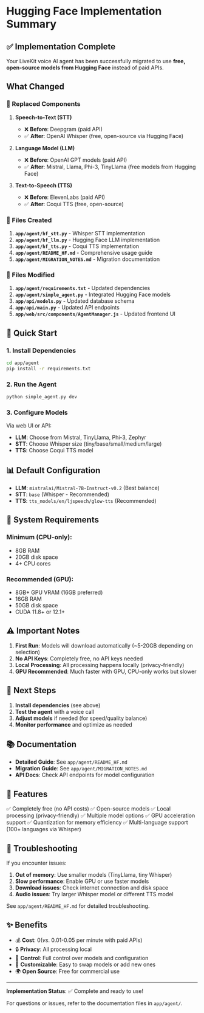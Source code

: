 # Hugging Face Implementation Summary

## ✅ Implementation Complete

Your LiveKit voice AI agent has been successfully migrated to use **free, open-source models from Hugging Face** instead of paid APIs.

## What Changed

### 🔄 Replaced Components

1. **Speech-to-Text (STT)**
   - ❌ **Before**: Deepgram (paid API)
   - ✅ **After**: OpenAI Whisper (free, open-source via Hugging Face)

2. **Language Model (LLM)**
   - ❌ **Before**: OpenAI GPT models (paid API)
   - ✅ **After**: Mistral, Llama, Phi-3, TinyLlama (free models from Hugging Face)

3. **Text-to-Speech (TTS)**
   - ❌ **Before**: ElevenLabs (paid API)
   - ✅ **After**: Coqui TTS (free, open-source)

### 📁 Files Created

1. **`app/agent/hf_stt.py`** - Whisper STT implementation
2. **`app/agent/hf_llm.py`** - Hugging Face LLM implementation
3. **`app/agent/hf_tts.py`** - Coqui TTS implementation
4. **`app/agent/README_HF.md`** - Comprehensive usage guide
5. **`app/agent/MIGRATION_NOTES.md`** - Migration documentation

### 📝 Files Modified

1. **`app/agent/requirements.txt`** - Updated dependencies
2. **`app/agent/simple_agent.py`** - Integrated Hugging Face models
3. **`app/api/models.py`** - Updated database schema
4. **`app/api/main.py`** - Updated API endpoints
5. **`app/web/src/components/AgentManager.js`** - Updated frontend UI

## 🚀 Quick Start

### 1. Install Dependencies

```bash
cd app/agent
pip install -r requirements.txt
```

### 2. Run the Agent

```bash
python simple_agent.py dev
```

### 3. Configure Models

Via web UI or API:
- **LLM**: Choose from Mistral, TinyLlama, Phi-3, Zephyr
- **STT**: Choose Whisper size (tiny/base/small/medium/large)
- **TTS**: Choose Coqui TTS model

## 📊 Default Configuration

- **LLM**: `mistralai/Mistral-7B-Instruct-v0.2` (Best balance)
- **STT**: `base` (Whisper - Recommended)
- **TTS**: `tts_models/en/ljspeech/glow-tts` (Recommended)

## 💾 System Requirements

### Minimum (CPU-only):
- 8GB RAM
- 20GB disk space
- 4+ CPU cores

### Recommended (GPU):
- 8GB+ GPU VRAM (16GB preferred)
- 16GB RAM
- 50GB disk space
- CUDA 11.8+ or 12.1+

## ⚠️ Important Notes

1. **First Run**: Models will download automatically (~5-20GB depending on selection)
2. **No API Keys**: Completely free, no API keys needed
3. **Local Processing**: All processing happens locally (privacy-friendly)
4. **GPU Recommended**: Much faster with GPU, CPU-only works but slower

## 🔧 Next Steps

1. **Install dependencies** (see above)
2. **Test the agent** with a voice call
3. **Adjust models** if needed (for speed/quality balance)
4. **Monitor performance** and optimize as needed

## 📚 Documentation

- **Detailed Guide**: See `app/agent/README_HF.md`
- **Migration Guide**: See `app/agent/MIGRATION_NOTES.md`
- **API Docs**: Check API endpoints for model configuration

## 🎯 Features

✅ Completely free (no API costs)
✅ Open-source models
✅ Local processing (privacy-friendly)
✅ Multiple model options
✅ GPU acceleration support
✅ Quantization for memory efficiency
✅ Multi-language support (100+ languages via Whisper)

## 🐛 Troubleshooting

If you encounter issues:

1. **Out of memory**: Use smaller models (TinyLlama, tiny Whisper)
2. **Slow performance**: Enable GPU or use faster models
3. **Download issues**: Check internet connection and disk space
4. **Audio issues**: Try larger Whisper model or different TTS model

See `app/agent/README_HF.md` for detailed troubleshooting.

## ✨ Benefits

- 💰 **Cost**: $0 (vs. ~$0.01-0.05 per minute with paid APIs)
- 🔒 **Privacy**: All processing local
- 🚀 **Control**: Full control over models and configuration
- 🔧 **Customizable**: Easy to swap models or add new ones
- 🌍 **Open Source**: Free for commercial use

---

**Implementation Status**: ✅ Complete and ready to use!

For questions or issues, refer to the documentation files in `app/agent/`.

